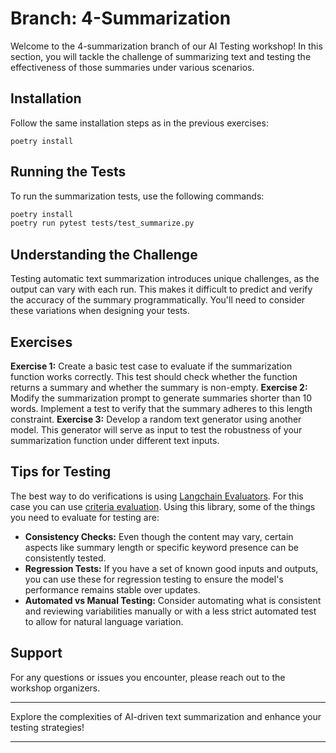 # Branch: 4-Summarization

Welcome to the 4-summarization branch of our AI Testing workshop! In this section, you will tackle the challenge of summarizing text and testing the effectiveness of those summaries under various scenarios.

## Installation

Follow the same installation steps as in the previous exercises:

```
poetry install
```
 
## Running the Tests

To run the summarization tests, use the following commands:

```bash
poetry install
poetry run pytest tests/test_summarize.py
```

## Understanding the Challenge

Testing automatic text summarization introduces unique challenges, as the output can vary with each run. This makes it difficult to predict and verify the accuracy of the summary programmatically. You'll need to consider these variations when designing your tests.

## Exercises

**Exercise 1:**
Create a basic test case to evaluate if the summarization function works correctly. This test should check whether the function returns a summary and whether the summary is non-empty.
**Exercise 2:**
Modify the summarization prompt to generate summaries shorter than 10 words. Implement a test to verify that the summary adheres to this length constraint.
**Exercise 3:**
Develop a random text generator using another model. This generator will serve as input to test the robustness of your summarization function under different text inputs.


## Tips for Testing

The best way to do verifications is using [Langchain Evaluators](https://python.langchain.com/v0.1/docs/guides/productionization/evaluation/). For this case you can use [criteria evaluation](https://python.langchain.com/v0.1/docs/guides/productionization/evaluation/string/criteria_eval_chain/).
Using this library, some of the things you need to evaluate for testing are:

- **Consistency Checks:** Even though the content may vary, certain aspects like summary length or specific keyword presence can be consistently tested.
- **Regression Tests:** If you have a set of known good inputs and outputs, you can use these for regression testing to ensure the model's performance remains stable over updates.
- **Automated vs Manual Testing:** Consider automating what is consistent and reviewing variabilities manually or with a less strict automated test to allow for natural language variation.

## Support

For any questions or issues you encounter, please reach out to the workshop organizers.

---

Explore the complexities of AI-driven text summarization and enhance your testing strategies!

---